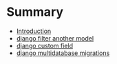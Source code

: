 # Summary

* [Introduction](README.md)
* [django filter another model](chapter1.md)
* [django custom field](django-custom-field.md)
* [django multidatabase migrations](django-multidatabase-migrations.md)

